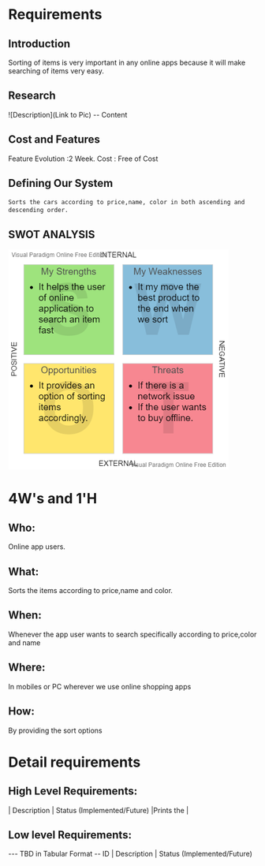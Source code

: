 # Requirements
## Introduction
 Sorting of items is very important in any online apps because it will make searching of items very easy.

## Research
![Description](Link to Pic)
-- Content 
## Cost and Features
 Feature Evolution :2 Week.
 Cost : Free of Cost

## Defining Our System
    Sorts the cars according to price,name, color in both ascending and descending order. 
## SWOT ANALYSIS
![](https://github.com/DeepthiReddyGB/MiniProject/blob/main/1_Requirements/Personal%20SWOT%20Analysis.jpg.png)
# 4W&#39;s and 1&#39;H

## Who:
Online app users.

## What:

Sorts the items according to price,name and color.

## When:

Whenever the app user wants to search specifically according to price,color and name

## Where:

In mobiles or PC wherever we use online shopping apps

## How:

By providing the sort options

# Detail requirements
## High Level Requirements:

| Description | Status (Implemented/Future)
|Prints the   |




##  Low level Requirements:
--- TBD in Tabular Format 
-- ID | Description | Status (Implemented/Future)
